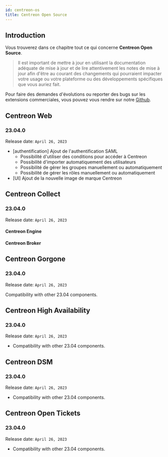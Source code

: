 ```yaml
---
id: centreon-os
title: Centreon Open Source
---
```


## Introduction

Vous trouverez dans ce chapitre tout ce qui concerne **Centreon Open Source**.

> Il est important de mettre à jour en utilisant la documentation adéquate de mise à jour et de lire attentivement les
> notes de mise à jour afin d'être au courant des changements qui pourraient impacter votre usage ou votre plateforme
> ou des développements spécifiques que vous auriez fait.

Pour faire des demandes d'évolutions ou reporter des bugs sur les extensions commerciales, vous pouvez vous rendre sur
notre [Github](https://github.com/centreon/centreon/issues/new/choose).

## Centreon Web

### 23.04.0

Release date: `April 26, 2023`

- [authentification] Ajout de l'authentification SAML
  - Possibilité d'utiliser des conditions pour accéder à Centreon
  - Possibilité d'importer automatiquement des utilisateurs
  - Possibilité de gérer les groupes manuellement ou automatiquement
  - Possibilité de gérer les rôles manuellement ou automatiquement
- [UI] Ajout de la nouvelle image de marque Centreon

## Centreon Collect

### 23.04.0

Release date: `April 26, 2023`

#### Centreon Engine

#### Centreon Broker

## Centreon Gorgone

### 23.04.0

Release date: `April 26, 2023`

Compatibility with other 23.04 components.

## Centreon High Availability

### 23.04.0

Release date: `April 26, 2023`

- Compatibility with other 23.04 components.

## Centreon DSM

### 23.04.0

Release date: `April 26, 2023`

- Compatibility with other 23.04 components.

## Centreon Open Tickets

### 23.04.0

Release date: `April 26, 2023`

- Compatibility with other 23.04 components.
